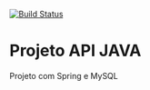 [![Build Status](https://travis-ci.org/rafanonato/projeto-api-java.svg?branch=master)](https://travis-ci.org/rafanonato/projeto-api-java)
# Projeto API JAVA

Projeto com Spring e MySQL

